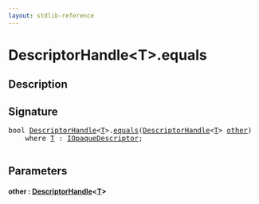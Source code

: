 ```yaml
---
layout: stdlib-reference
---
```


# DescriptorHandle\<T\>\.equals

## Description





## Signature 

<pre>
<span class="code_keyword">bool</span> <a href="../index.html" class="code_type">DescriptorHandle</a>&lt;<a href="../index.html#typeparam-T" class="code_type">T</a>&gt;.<a href=".html">equals</a>(<a href="../index.html" class="code_type">DescriptorHandle</a>&lt;<a href="../index.html#typeparam-T" class="code_type">T</a>&gt; <a href=".html#decl-other" class="code_param">other</a>)
    <span class='code_keyword'>where</span> <a href="../index.html#typeparam-T" class="code_type">T</a> : <a href="../../../interfaces/iopaquedescriptor-017/index.html" class="code_type">IOpaqueDescriptor</a>;

</pre>

## Parameters

####  <a id="decl-other"></a>other  : [DescriptorHandle](../index.html)\<[T](../index.html#typeparam-T)\>

